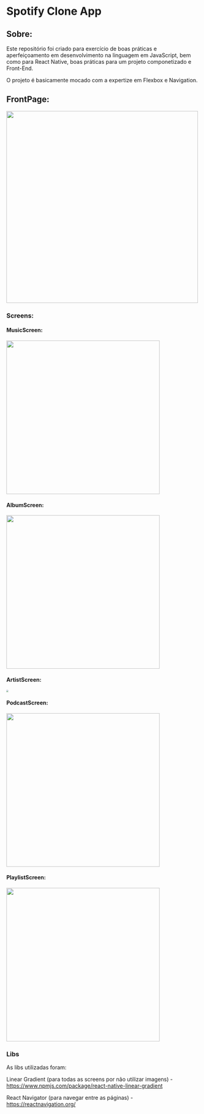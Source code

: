 # Spotify Clone App



## Sobre:

Este repositório foi criado para exercício de boas práticas e aperfeiçoamento em desenvolvimento na linguagem em JavaScript, bem como para React Native, boas práticas para um projeto componetizado e Front-End.

O projeto é basicamente mocado com a expertize em Flexbox e Navigation. 



## FrontPage:

<img src="assets\readmegifs\1.gif" height="500" />



### Screens:



#### MusicScreen:

<img src="assets\readmegifs\2.gif" height="400" />



#### AlbumScreen:

<img src="assets\readmegifs\3.gif" height="400" />



#### ArtistScreen:

<img src="assets\readmegifs\4.gif" style="zoom:33%;" />



#### PodcastScreen:

<img src="assets\readmegifs\5.gif" height="400" />



#### PlaylistScreen:

<img src="assets\readmegifs\6.gif" height="400" />



### Libs



As libs utilizadas foram:



Linear Gradient (para todas as screens por não utilizar imagens) - https://www.npmjs.com/package/react-native-linear-gradient

React Navigator (para navegar entre as páginas) - https://reactnavigation.org/



